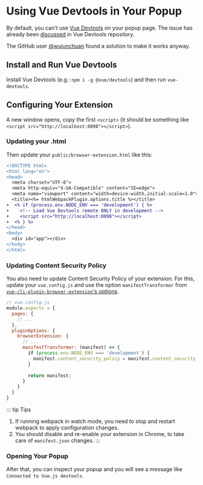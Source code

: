 # Using Vue Devtools in Your Popup

By default, you can't use [Vue Devtools](https://github.com/vuejs/vue-devtools) on your popup page. The issue has already been [discussed](https://github.com/vuejs/vue-devtools/issues/120) in Vue Devtools repository.

The GitHub user [@wujunchuan](https://github.com/wujunchuan) found a solution to make it works anyway.

## Install and Run Vue Devtools

Install Vue Devtools (e.g.: `npm i -g @vue/devtools`) and then run `vue-devtools`.

## Configuring Your Extension

A new window opens, copy the first `<script>` (it should be something like `<script src="http://localhost:8098"></script>`).

### Updating your .html

Then update your `public/browser-extension.html` like this:

``` diff
<!DOCTYPE html>
<html lang="en">
<head>
  <meta charset="UTF-8">
  <meta http-equiv="X-UA-Compatible" content="IE=edge">
  <meta name="viewport" content="width=device-width,initial-scale=1.0">
  <title><%= htmlWebpackPlugin.options.title %></title>
+  <% if (process.env.NODE_ENV === 'development') { %>
+    <!-- Load Vue Devtools remote ONLY in development -->
+    <script src="http://localhost:8098"></script>
+  <% } %>
</head>
<body>
  <div id="app"></div>
</body>
</html>

```

### Updating Content Security Policy

You also need to update Content Security Policy of your extension. For this, update your `vue.config.js` and use the option `manifestTransformer` from [`vue-cli-plugin-browser-extension`'s options](https://github.com/adambullmer/vue-cli-plugin-browser-extension#plugin-options).

```js
// vue.config.js
module.exports = {
  pages: {
    // ...
  },
  pluginOptions: {
    browserExtension: {
      // ...
      manifestTransformer: (manifest) => {
        if (process.env.NODE_ENV === 'development') {
          manifest.content_security_policy = manifest.content_security_policy.replace('script-src', 'script-src http://localhost:8098');
        }
        
        return manifest;
      }
    }
  }
}

```

::: tip Tips
1. If running webpack in watch mode, you need to stop and restart webpack to apply configuration changes.
2. You should disable and re-enable your extension in Chrome, to take care of `manifest.json` changes.
:::

### Opening Your Popup

After that, you can inspect your popup and you will see a message like `Connected to Vue.js devtools`.
